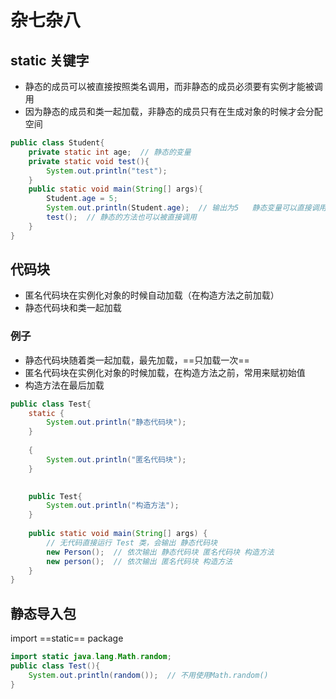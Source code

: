# 杂七杂八

## static 关键字

- 静态的成员可以被直接按照类名调用，而非静态的成员必须要有实例才能被调用
- 因为静态的成员和类一起加载，非静态的成员只有在生成对象的时候才会分配空间

```java
public class Student{
	private static int age;  // 静态的变量
	private static void test(){
        System.out.println("test");
    }
    public static void main(String[] args){
        Student.age = 5;
        System.out.println(Student.age);  // 输出为5   静态变量可以直接调用、赋值
        test();  // 静态的方法也可以被直接调用
    }
}
```

## 代码块

- 匿名代码块在实例化对象的时候自动加载（在构造方法之前加载）
- 静态代码块和类一起加载
### 例子

- 静态代码块随着类一起加载，最先加载，==只加载一次==
- 匿名代码块在实例化对象的时候加载，在构造方法之前，常用来赋初始值
- 构造方法在最后加载

```java
public class Test{
    static {
		System.out.println("静态代码块");
	}
    
	{
		System.out.println("匿名代码块");
	}

    
    public Test{
        System.out.println("构造方法");
    }
    
    public static void main(String[] args) {
    	// 无代码直接运行 Test 类，会输出 静态代码块
        new Person();  // 依次输出 静态代码块 匿名代码块 构造方法  
        new person();  // 依次输出 匿名代码块 构造方法
    }
}
```

## 静态导入包

import ==static== package

```java
import static java.lang.Math.random;
public class Test(){
	System.out.println(random());  // 不用使用Math.random()
}
```

